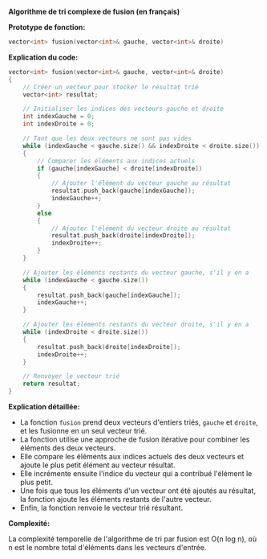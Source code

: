**Algorithme de tri complexe de fusion (en français)**

**Prototype de fonction:**

```cpp
vector<int> fusion(vector<int>& gauche, vector<int>& droite)
```

**Explication du code:**

```cpp
vector<int> fusion(vector<int>& gauche, vector<int>& droite)
{
    // Créer un vecteur pour stocker le résultat trié
    vector<int> resultat;

    // Initialiser les indices des vecteurs gauche et droite
    int indexGauche = 0;
    int indexDroite = 0;

    // Tant que les deux vecteurs ne sont pas vides
    while (indexGauche < gauche.size() && indexDroite < droite.size())
    {
        // Comparer les éléments aux indices actuels
        if (gauche[indexGauche] < droite[indexDroite])
        {
            // Ajouter l'élément du vecteur gauche au résultat
            resultat.push_back(gauche[indexGauche]);
            indexGauche++;
        }
        else
        {
            // Ajouter l'élément du vecteur droite au résultat
            resultat.push_back(droite[indexDroite]);
            indexDroite++;
        }
    }

    // Ajouter les éléments restants du vecteur gauche, s'il y en a
    while (indexGauche < gauche.size())
    {
        resultat.push_back(gauche[indexGauche]);
        indexGauche++;
    }

    // Ajouter les éléments restants du vecteur droite, s'il y en a
    while (indexDroite < droite.size())
    {
        resultat.push_back(droite[indexDroite]);
        indexDroite++;
    }

    // Renvoyer le vecteur trié
    return resultat;
}
```

**Explication détaillée:**

* La fonction `fusion` prend deux vecteurs d'entiers triés, `gauche` et `droite`, et les fusionne en un seul vecteur trié.
* La fonction utilise une approche de fusion itérative pour combiner les éléments des deux vecteurs.
* Elle compare les éléments aux indices actuels des deux vecteurs et ajoute le plus petit élément au vecteur résultat.
* Elle incrémente ensuite l'indice du vecteur qui a contribué l'élément le plus petit.
* Une fois que tous les éléments d'un vecteur ont été ajoutés au résultat, la fonction ajoute les éléments restants de l'autre vecteur.
* Enfin, la fonction renvoie le vecteur trié résultant.

**Complexité:**

La complexité temporelle de l'algorithme de tri par fusion est O(n log n), où n est le nombre total d'éléments dans les vecteurs d'entrée.
